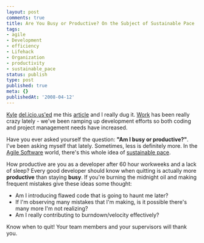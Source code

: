 ```yaml
---
layout: post
comments: true
title: Are You Busy or Productive? On the Subject of Sustainable Pace
tags:
- agile
- Development
- efficiency
- Lifehack
- Organization
- productivity
- sustainable_pace
status: publish
type: post
published: true
meta: {}
publishedAt: '2008-04-12'
---
```


[Kyle](https://www.somedirection.com) [del.icio.us'ed](https://del.icio.us) me this [article](https://30sleeps.com/blog/2007/12/16/busy-vs-productive/) and I really dug it. [Work](https://www.secondrotation.com) has been really crazy lately - we've been ramping up development efforts so both coding and project management needs have increased.

Have you ever asked yourself the question: __"Am I busy or productive?"__. I've been asking myself that lately. Sometimes, less is definitely more. In the [Agile Software](https://en.wikipedia.org/wiki/Agile_software_development) world, there's this whole idea of [sustainable pace](https://www.langrsoft.com/articles/sustainablePace.shtml).

How productive are you as a developer after 60 hour workweeks and a lack of sleep? Every good developer should know when quitting is actually more __productive__ than staying __busy__. If you're burning the midnight oil and making frequent mistakes give these ideas some thought:

* Am I introducing flawed code that is going to haunt me later?
* If I'm observing many mistakes that I'm making, is it possible there's many more I'm not realizing?
* Am I really contributing to burndown/velocity effectively?

Know when to quit! Your team members and your supervisors will thank you.
